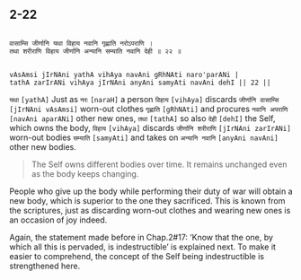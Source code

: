 ## 2-22


```shloka-sa

वासाम्सि जीर्णानि यथा विहाय नवानि गृह्णाति नरोऽपराणि ।
तथा शरीराणि विहाय जीर्णानि अन्यानि सम्याति नवानि देही ॥ २२ ॥

```
```shloka-sa-hk

vAsAmsi jIrNAni yathA vihAya navAni gRhNAti naro'parANi |
tathA zarIrANi vihAya jIrNAni anyAni samyAti navAni dehI || 22 ||

```
`यथा` `[yathA]` Just as `नरः` `[naraH]` a person `विहाय` `[vihAya]` discards `जीर्णानि वासाम्सि` `[jIrNAni vAsAmsi]` worn-out clothes `गृह्णाति` `[gRhNAti]` and procures `नवानि अपराणि` `[navAni aparANi]` other new ones, `तथा` `[tathA]` so also `देही` `[dehI]` the Self, which owns the body, `विहाय` `[vihAya]` discards `जीर्णानि शरीराणि` `[jIrNAni zarIrANi]` worn-out bodies `सम्याति` `[samyAti]` and takes on `अन्यानि नवानि` `[anyAni navAni]` other new bodies.


<a name='applnote_33'></a>
> The Self owns different bodies over time. It remains unchanged even as the body keeps changing.



People who give up the body while performing their duty of war will obtain a new body, which is superior to the one they sacrificed. This is known from the scriptures, just as discarding worn-out clothes and wearing new ones is an occasion of joy indeed.

Again, the statement made before in Chap.2#17: ‘Know that the one, by which all this is pervaded, is indestructible’ is explained next. To make it easier to comprehend, the concept of the Self being indestructible is strengthened here.


